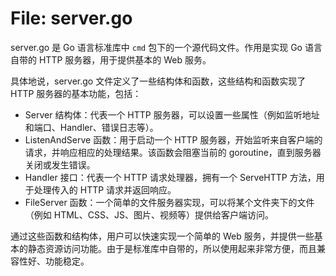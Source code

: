 # File: server.go

server.go 是 Go 语言标准库中 `cmd` 包下的一个源代码文件。作用是实现 Go 语言自带的 HTTP 服务器，用于提供基本的 Web 服务。

具体地说，server.go 文件定义了一些结构体和函数，这些结构和函数实现了 HTTP 服务器的基本功能，包括：

- Server 结构体：代表一个 HTTP 服务器，可以设置一些属性（例如监听地址和端口、Handler、错误日志等）。
- ListenAndServe 函数：用于启动一个 HTTP 服务器，开始监听来自客户端的请求，并响应相应的处理结果。该函数会阻塞当前的 goroutine，直到服务器关闭或发生错误。
- Handler 接口：代表一个 HTTP 请求处理器，拥有一个 ServeHTTP 方法，用于处理传入的 HTTP 请求并返回响应。
- FileServer 函数：一个简单的文件服务器实现，可以将某个文件夹下的文件（例如 HTML、CSS、JS、图片、视频等）提供给客户端访问。

通过这些函数和结构体，用户可以快速实现一个简单的 Web 服务，并提供一些基本的静态资源访问功能。由于是标准库中自带的，所以使用起来非常方便，而且兼容性好、功能稳定。

